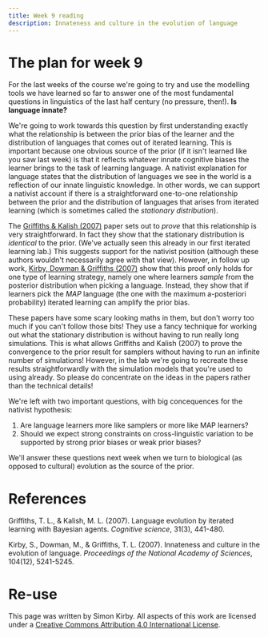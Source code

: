 ```yaml
---
title: Week 9 reading
description: Innateness and culture in the evolution of language
---
```



# The plan for week 9

For the last weeks of the course we're going to try and use the modelling tools we have learned so far to answer one of the most fundamental questions in linguistics of the last half century (no pressure, then!). **Is language innate?**

We're going to work towards this question by first understanding exactly what the relationship is between the prior bias of the learner and the distribution of languages that comes out of iterated learning. This is important because one obvious source of the prior (if it isn't learned like you saw last week) is that it reflects whatever innate cognitive biases the learner brings to the task of learning language. A nativist explanation for language states that the distribution of languages we see in the world is a reflection of our innate linguistic knowledge. In other words, we can support a nativist account if there is a straightforward one-to-one relationship between the prior and the distribution of languages that arises from iterated learning (which is sometimes called the *stationary distribution*).

The [Griffiths & Kalish (2007)](https://doi.org/10.1080/15326900701326576) paper sets out to *prove* that this relationship is very straightforward. In fact they show that the stationary distribution is *identical* to the prior. (We've actually seen this already in our first iterated learning lab.) This suggests support for the nativist position (although these authors wouldn't necessarily agree with that view). However, in follow up work, [Kirby, Dowman & Griffiths (2007)](https://doi.org/10.1073/pnas.0608222104) show that this proof only holds for one type of learning strategy, namely one where learners *sample* from the posterior distribution when picking a language. Instead, they show that if learners pick the *MAP* language (the one with the maximum a-posteriori probability) iterated learning can amplify the prior bias.

These papers have some scary looking maths in them, but don't worry too much if you can't follow those bits! They use a fancy technique for working out what the stationary distribution is without having to run really long simulations. This is what allows Griffiths and Kalish (2007) to prove the convergence to the prior result for samplers without having to run an infinite number of simulations! However, in the lab we're going to recreate these results straightforwardly with the simulation models that you're used to using already. So please do concentrate on the ideas in the papers rather than the technical details!

We're left with two important questions, with big concequences for the nativist hypothesis:

1. Are language learners more like samplers or more like MAP learners?
2. Should we expect strong constraints on cross-linguistic variation to be supported by strong prior biases or weak prior biases?

We'll answer these questions next week when we turn to biological (as opposed to cultural) evolution as the source of the prior.


# References

Griffiths, T. L., & Kalish, M. L. (2007). Language evolution by iterated learning with Bayesian agents. *Cognitive science*, 31(3), 441-480.

Kirby, S., Dowman, M., & Griffiths, T. L. (2007). Innateness and culture in the evolution of language. *Proceedings of the National Academy of Sciences*, 104(12), 5241-5245.



# Re-use

This page was written by Simon Kirby. All aspects of this work are licensed under a [Creative Commons Attribution 4.0 International License](http://creativecommons.org/licenses/by/4.0/).
